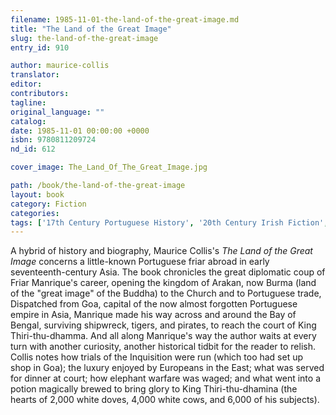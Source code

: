 ```yaml
---
filename: 1985-11-01-the-land-of-the-great-image.md
title: "The Land of the Great Image"
slug: the-land-of-the-great-image
entry_id: 910

author: maurice-collis
translator: 
editor: 
contributors: 
tagline: 
original_language: ""
catalog: 
date: 1985-11-01 00:00:00 +0000 
isbn: 9780811209724
nd_id: 612

cover_image: The_Land_Of_The_Great_Image.jpg

path: /book/the-land-of-the-great-image
layout: book
category: Fiction
categories: 
tags: ['17th Century Portuguese History', '20th Century Irish Fiction', 'Biography', 'History']
---
```

A hybrid of history and biography, Maurice Collis's *The Land of the Great Image* concerns a little-known Portuguese friar abroad in early seventeenth-century Asia. The book chronicles the great diplomatic coup of Friar Manrique's career, opening the kingdom of Arakan, now Burma (land of the "great image" of the Buddha) to the Church and to Portuguese trade, Dispatched from Goa, capital of the now almost forgotten Portuguese empire in Asia, Manrique made his way across and around the Bay of Bengal, surviving shipwreck, tigers, and pirates, to reach the court of King Thiri-thu-dhamma. And all along Manrique's way the author waits at every turn with another curiosity, another historical tidbit for the reader to relish. Collis notes how trials of the Inquisition were run (which too had set up shop in Goa); the luxury enjoyed by Europeans in the East; what was served for dinner at court; how elephant warfare was waged; and what went into a potion magically brewed to bring glory to King Thiri-thu-dhamina (the hearts of 2,000 white doves, 4,000 white cows, and 6,000 of his subjects).





